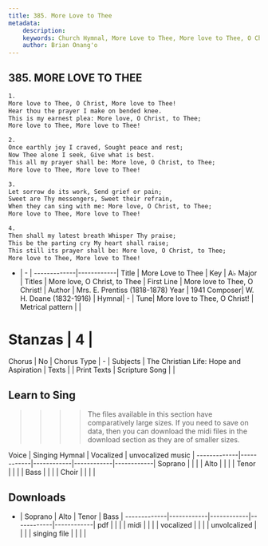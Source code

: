 ```yaml
---
title: 385. More Love to Thee
metadata:
    description: 
    keywords: Church Hymnal, More Love to Thee, More love to Thee, O Christ!, More love, O Christ, to Thee
    author: Brian Onang'o
---
```



## 385. MORE LOVE TO THEE

```txt
1.
More love to Thee, O Christ, More love to Thee!
Hear thou the prayer I make on bended knee.
This is my earnest plea: More love, O Christ, to Thee;
More love to Thee, More love to Thee!

2.
Once earthly joy I craved, Sought peace and rest;
Now Thee alone I seek, Give what is best.
This all my prayer shall be: More love, O Christ, to Thee;
More love to Thee, More love to Thee!

3.
Let sorrow do its work, Send grief or pain;
Sweet are Thy messengers, Sweet their refrain,
When they can sing with me: More love, O Christ, to Thee;
More love to Thee, More love to Thee!

4.
Then shall my latest breath Whisper Thy praise;
This be the parting cry My heart shall raise;
This still its prayer shall be: More love, O Christ, to Thee;
More love to Thee, More love to Thee!
```

- |   -  |
-------------|------------|
Title | More Love to Thee |
Key | A♭ Major |
Titles | More love, O Christ, to Thee |
First Line | More love to Thee, O Christ! |
Author | Mrs. E. Prentiss (1818-1878)
Year | 1941
Composer| W. H. Doane (1832-1916) |
Hymnal|  - |
Tune| More love to Thee, O Christ! |
Metrical pattern | |
# Stanzas | 4 |
Chorus | No |
Chorus Type | - |
Subjects | The Christian Life: Hope and Aspiration |
Texts |  |
Print Texts | 
Scripture Song |  |
  
## Learn to Sing

>>>> The files available in this section have comparatively large sizes. If you need to save on data, then you can download the midi files in the download section as they are of smaller sizes.

Voice |  Singing Hymnal | Vocalized | unvocalized music |
-------------|------------|------------|------------|------------|
Soprano | | | |
Alto | | | |
Tenor | | | |
Bass | | | |
Choir | | | |

## Downloads

- |  Soprano | Alto | Tenor | Bass |
-------------|------------|------------|------------|------------|
pdf | | | |
midi | | | |
vocalized | | | |
unvolcalized | | | |
singing file | | | |
  